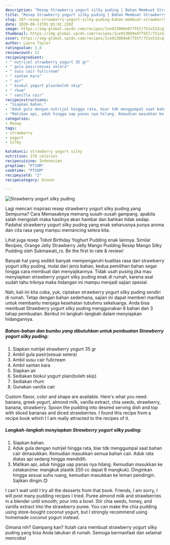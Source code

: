 ```yaml
---
description: "Resep Strawberry yogurt silky puding | Bahan Membuat Strawberry yogurt silky puding Yang Paling Enak"
title: "Resep Strawberry yogurt silky puding | Bahan Membuat Strawberry yogurt silky puding Yang Paling Enak"
slug: 187-resep-strawberry-yogurt-silky-puding-bahan-membuat-strawberry-yogurt-silky-puding-yang-paling-enak
date: 2020-08-11T01:01:01.220Z
image: https://img-global.cpcdn.com/recipes/1ce913089e87755f/751x532cq70/strawberry-yogurt-silky-puding-foto-resep-utama.jpg
thumbnail: https://img-global.cpcdn.com/recipes/1ce913089e87755f/751x532cq70/strawberry-yogurt-silky-puding-foto-resep-utama.jpg
cover: https://img-global.cpcdn.com/recipes/1ce913089e87755f/751x532cq70/strawberry-yogurt-silky-puding-foto-resep-utama.jpg
author: Laura Taylor
ratingvalue: 3.8
reviewcount: 12
recipeingredient:
- " nutrijel strawberry yogurt 35 gr"
- " gula pasirsesuai selera"
- " susu cair fullcream"
- " santan kara"
- " air"
- " biokul yogurt plainboleh skip"
- " rhum"
- " vanilla cair"
recipeinstructions:
- "Siapkan bahan."
- "Aduk gula dengan nutrijel hingga rata, biar tdk menggumpal saat bahan cair dimasukkan. Kemudian masukkan semua bahan cair. Aduk rata diatas api sedang hingga mendidih."
- "Matikan api, aduk hingga uap panas nya hilang. Kemudian masukkan ke cetakan(me: mangkuk plastik 250 cc dapat 8 mangkuk). Dinginkan hingga sesuai suhu ruang, kemudian masukkan ke lemari pendingin. Sajikan dingin.😊"
categories:
- Resep
tags:
- strawberry
- yogurt
- silky

katakunci: strawberry yogurt silky 
nutrition: 270 calories
recipecuisine: Indonesian
preptime: "PT19M"
cooktime: "PT56M"
recipeyield: "2"
recipecategory: Dinner

---
```



![Strawberry yogurt silky puding](https://img-global.cpcdn.com/recipes/1ce913089e87755f/751x532cq70/strawberry-yogurt-silky-puding-foto-resep-utama.jpg)

Lagi mencari inspirasi resep strawberry yogurt silky puding yang Sempurna? Cara Memasaknya memang susah-susah gampang. apabila salah mengolah maka hasilnya akan hambar dan bahkan tidak sedap. Padahal strawberry yogurt silky puding yang enak seharusnya punya aroma dan cita rasa yang mampu memancing selera kita.

Lihat juga resep Tobot Birthday Yoghurt Pudding enak lainnya. Similar Recipes, Orange Jelly Strawberry Jelly Mango Pudding Resep Mango Silky Pudding oleh Sukmawati_rs. Be the first to rate &amp; review!

Banyak hal yang sedikit banyak mempengaruhi kualitas rasa dari strawberry yogurt silky puding, mulai dari jenis bahan, kedua pemilihan bahan segar hingga cara membuat dan menyajikannya. Tidak usah pusing jika mau menyiapkan strawberry yogurt silky puding enak di rumah, karena asal sudah tahu triknya maka hidangan ini mampu menjadi sajian spesial.


Nah, kali ini kita coba, yuk, ciptakan strawberry yogurt silky puding sendiri di rumah. Tetap dengan bahan sederhana, sajian ini dapat memberi manfaat untuk membantu menjaga kesehatan tubuhmu sekeluarga. Anda bisa membuat Strawberry yogurt silky puding menggunakan 8 bahan dan 3 tahap pembuatan. Berikut ini langkah-langkah dalam menyiapkan hidangannya.

<!--inarticleads1-->

##### Bahan-bahan dan bumbu yang dibutuhkan untuk pembuatan Strawberry yogurt silky puding:

1. Siapkan  nutrijel strawberry yogurt 35 gr
1. Ambil  gula pasir(sesuai selera)
1. Ambil  susu cair fullcream
1. Ambil  santan kara
1. Siapkan  air
1. Sediakan  biokul yogurt plain(boleh skip)
1. Sediakan  rhum
1. Gunakan  vanilla cair


Custom flavor, color and shape are available. Here&#39;s what you need: banana, greek yogurt, almond milk, vanilla extract, chia seeds, strawberry, banana, strawberry. Spoon the pudding into desired serving dish and top with sliced bananas and diced strawberries. I found this recipe from a recipe book which I I am really attracted to the recipes of it. 

<!--inarticleads2-->

##### Langkah-langkah menyiapkan Strawberry yogurt silky puding:

1. Siapkan bahan.
1. Aduk gula dengan nutrijel hingga rata, biar tdk menggumpal saat bahan cair dimasukkan. Kemudian masukkan semua bahan cair. Aduk rata diatas api sedang hingga mendidih.
1. Matikan api, aduk hingga uap panas nya hilang. Kemudian masukkan ke cetakan(me: mangkuk plastik 250 cc dapat 8 mangkuk). Dinginkan hingga sesuai suhu ruang, kemudian masukkan ke lemari pendingin. Sajikan dingin.😊


I can&#39;t wait until I try all the desserts from that book. Friends, I am sorry, I will post many pudding recipes I tried. Puree almond milk and strawberries in a blender until smooth; pour into a bowl. Stir chia seeds, honey, and vanilla extract into the strawberry puree. You can make the chia pudding using store-bought coconut yogurt, but I strongly recommend using homemade coconut yogurt instead. 

Gimana nih? Gampang kan? Itulah cara membuat strawberry yogurt silky puding yang bisa Anda lakukan di rumah. Semoga bermanfaat dan selamat mencoba!
